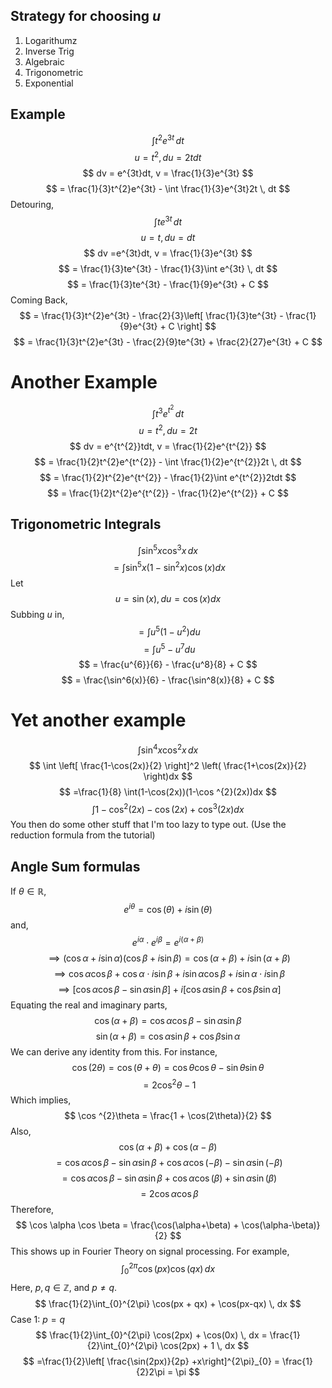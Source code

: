 ## Strategy for choosing $u$

1. Logarithumz
2. Inverse Trig
3. Algebraic
4. Trigonometric
5. Exponential

## Example

$$
\int t^{2}e^{3t} \, dt 
$$
$$
u = t^{2}, du = 2tdt
$$
$$
dv = e^{3t}dt, v = \frac{1}{3}e^{3t}
$$
$$
= \frac{1}{3}t^{2}e^{3t} - \int \frac{1}{3}e^{3t}2t \, dt 
$$
Detouring,
$$
\int te^{3t} \, dt 
$$
$$
u = t, du = dt
$$
$$
dv =e^{3t}dt, v = \frac{1}{3}e^{3t}
$$
$$
= \frac{1}{3}te^{3t} - \frac{1}{3}\int e^{3t} \, dt 
$$
$$
= \frac{1}{3}te^{3t} - \frac{1}{9}e^{3t} + C
$$
Coming Back,
$$
= \frac{1}{3}t^{2}e^{3t} - \frac{2}{3}\left[ \frac{1}{3}te^{3t} - \frac{1}{9}e^{3t} + C \right]
$$
$$
 = \frac{1}{3}t^{2}e^{3t} - \frac{2}{9}te^{3t} + \frac{2}{27}e^{3t} + C
$$
# Another Example

$$
\int t^{3}e^{t^{2}} \, dt 
$$
$$
u = t^{2}, du = 2t
$$
$$
dv = e^{t^{2}}tdt, v = \frac{1}{2}e^{t^{2}}
$$
$$
= \frac{1}{2}t^{2}e^{t^{2}} - \int \frac{1}{2}e^{t^{2}}2t \, dt 
$$
$$
= \frac{1}{2}t^{2}e^{t^{2}} - \frac{1}{2}\int e^{t^{2}}2tdt
$$
$$
= \frac{1}{2}t^{2}e^{t^{2}} - \frac{1}{2}e^{t^{2}} + C
$$
## Trigonometric Integrals

$$
\int \sin ^{5}x\cos ^{3}x \, dx 
$$
$$
=\int \sin ^{5}x(1-\sin ^{2}x)\cos(x) dx
$$
Let $$
u = \sin(x), du = \cos(x)dx
$$Subbing $u$ in,
$$
=\int u^{5}(1-u^{2})du
$$
$$
= \int u^{5} - u^{7}du
$$
$$
= \frac{u^{6}}{6} - \frac{u^8}{8} + C
$$
$$
= \frac{\sin^6(x)}{6} - \frac{\sin^8(x)}{8} + C
$$
# Yet another example

$$
\int \sin ^{4}x\cos ^{2}x \, dx 
$$
$$
\int \left[ \frac{1-\cos(2x)}{2} \right]^2 \left( \frac{1+\cos(2x)}{2} \right)dx
$$
$$
=\frac{1}{8} \int(1-\cos(2x))(1-\cos ^{2}(2x))dx
$$
$$
\int 1 - \cos ^{2}(2x) - \cos(2x) + \cos ^{3}(2x)dx
$$
You then do some other stuff that I'm too lazy to type out.
(Use the reduction formula from the tutorial)

## Angle Sum formulas

If $\theta \in \mathbb{R}$,
$$
e^{i\theta} = \cos(\theta) + i\sin(\theta)
$$
and,
$$
e^{i\alpha}\cdot e^{i\beta} = e^{i(\alpha+\beta)}
$$
$$
\implies (\cos \alpha + i\sin \alpha)(\cos \beta + i \sin \beta) = \cos(\alpha + \beta) + i\sin(\alpha+\beta)
$$
$$
\implies \cos \alpha \cos \beta + \cos \alpha \cdot i\sin \beta + i \sin \alpha \cos \beta + i\sin \alpha\cdot i\sin \beta
$$
$$
\implies [\cos \alpha \cos \beta - \sin \alpha \sin \beta] + i[\cos \alpha \sin \beta + \cos \beta \sin \alpha]
$$
Equating the real and imaginary parts,
$$
\cos(\alpha + \beta) = \cos \alpha \cos \beta - \sin \alpha \sin \beta
$$
$$
\sin(\alpha+\beta) = \cos \alpha \sin \beta + \cos \beta \sin \alpha
$$
We can derive any identity from this.
For instance,
$$
\cos(2\theta) = \cos(\theta + \theta) = \cos \theta \cos \theta - \sin \theta \sin \theta
$$
$$
= 2\cos ^{2}\theta - 1
$$
Which implies,
$$
\cos ^{2}\theta = \frac{1 + \cos(2\theta)}{2}
$$
Also,
$$
\cos(\alpha + \beta) + \cos(\alpha-\beta)
$$
$$
= \cos \alpha \cos \beta - \sin \alpha \sin \beta + \cos \alpha \cos(-\beta) - \sin \alpha \sin(-\beta)
$$
$$
= \cos \alpha \cos \beta - \sin \alpha \sin \beta + \cos \alpha \cos(\beta) + \sin \alpha \sin(\beta)
$$
$$
 = 2\cos \alpha \cos \beta 
$$
Therefore,
$$
\cos \alpha \cos \beta = \frac{\cos(\alpha+\beta) + \cos(\alpha-\beta)}{2}
$$
This shows up in Fourier Theory on signal processing. For example,
$$
\int_{0}^{2\pi} \cos(px)\cos(qx) \, dx 
$$
Here, $p,q \in \mathbb{Z}$, and $p \neq q$.
$$
\frac{1}{2}\int_{0}^{2\pi} \cos(px + qx) + \cos(px-qx) \, dx 
$$
Case 1: $p = q$
$$
\frac{1}{2}\int_{0}^{2\pi} \cos(2px) + \cos(0x) \, dx  = \frac{1}{2}\int_{0}^{2\pi} \cos(2px) + 1 \, dx 
$$
$$
=\frac{1}{2}\left[ \frac{\sin(2px)}{2p} +x\right]^{2\pi}_{0} = \frac{1}{2}2\pi = \pi
$$

